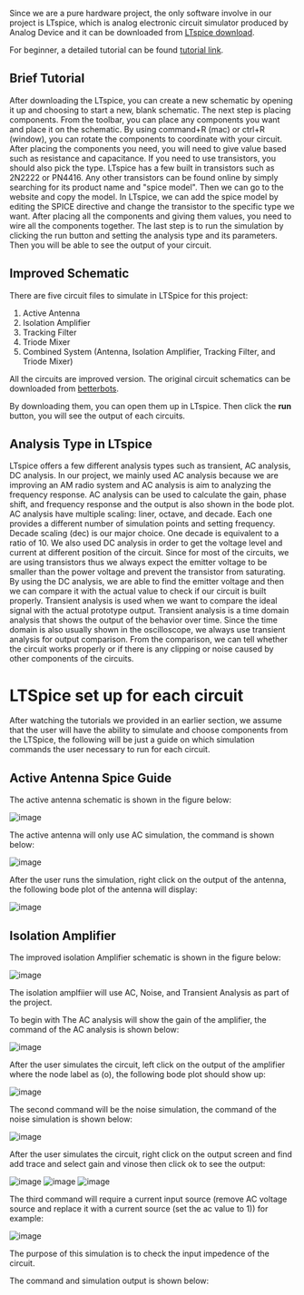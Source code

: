 Since we are a pure hardware project, the only software involve in our project is LTspice, which is analog electronic circuit simulator produced by Analog Device and it can be downloaded from [LTspice download](https://www.analog.com/en/design-center/design-tools-and-calculators/ltspice-simulator.html).

For beginner, a detailed tutorial can be found [tutorial link](https://www.analog.com/en/education/education-library/videos/video-series/ltspice-getting-started-tutorial.html).

## Brief Tutorial
After downloading the LTspice, you can create a new schematic by opening it up and choosing to start a new, blank schematic. The next step is placing components. From the toolbar, you can place any components you want and place it on the schematic. By using command+R (mac) or ctrl+R (window), you can rotate the components to coordinate with your circuit. After placing the components you need, you will need to give value based such as resistance and capacitance. If you need to use transistors, you should also pick the type. LTspice has a few built in transistors such as 2N2222 or PN4416. Any other transistors can be found online by simply searching for its product name and "spice model". Then we can go to the website and copy the model. In LTspice, we can add the spice model by editing the SPICE directive and change the transistor to the specific type we want. After placing all the components and giving them values, you need to wire all the components together. The last step is to run the simulation by clicking the run button and setting the analysis type and its parameters. Then you will be able to see the output of your circuit.

## Improved Schematic
There are five circuit files to simulate in LTSpice for this project:

1. Active Antenna
2. Isolation Amplifier
3. Tracking Filter
4. Triode Mixer
5. Combined System (Antenna, Isolation Amplifier, Tracking Filter, and Triode Mixer)

All the circuits are improved version. The original circuit schematics can be downloaded from [betterbots](http://www.betterbots.com/). 

By downloading them, you can open them up in LTspice. Then click the **run** button, you will see the output of each circuits. 

## Analysis Type in LTspice
LTspice offers a few different analysis types such as transient, AC analysis, DC analysis. In our project, we mainly used AC analysis because we are improving an AM radio system and AC analysis is aim to analyzing the frequency response. AC analysis can be used to calculate the gain, phase shift, and frequency response and the output is also shown in the bode plot. AC analysis have multiple scaling: liner, octave, and decade. Each one provides a different number of simulation points and setting frequency. Decade scaling (dec) is our major choice. One decade is equivalent to a ratio of 10. We also used DC analysis in order to get the voltage level and current at different position of the circuit. Since for most of the circuits, we are using transistors thus we always expect the emitter voltage to be smaller than the power voltage and prevent the transistor from saturating. By using the DC analysis, we are able to find the emitter voltage and then we can compare it with the actual value to check if our circuit is built properly. Transient analysis is used when we want to compare the ideal signal with the actual prototype output. Transient analysis is a time domain analysis that shows the output of the behavior over time. Since the time domain is also usually shown in the oscilloscope, we always use transient analysis for output comparison. From the comparison, we can tell whether the circuit works properly or if there is any clipping or noise caused by other components of the circuits.

# LTSpice set up for each circuit
After watching the tutorials we provided in an earlier section, we assume that the user will have the ability to simulate and choose components from the LTSpice, the following will be just a guide on which simulation commands the user necessary to run for each circuit.

## Active Antenna Spice Guide

The active antenna schematic is shown in the figure below:

![image](https://user-images.githubusercontent.com/98863790/235391792-e42ed6e1-e10f-4022-b5ba-1897ad460bd8.png)

The active antenna will only use AC simulation, the command is shown below:

![image](https://user-images.githubusercontent.com/98863790/235392040-710a7fa3-0821-48cf-8684-cbcfc8d4ad14.png)

After the user runs the simulation, right click on the output of the antenna, the following bode plot of the antenna will display:

![image](https://user-images.githubusercontent.com/98863790/235392148-1baf566c-9203-4a24-9968-a5b03f882baa.png)

## Isolation Amplifier

The improved isolation Amplifier schematic is shown in the figure below:

![image](https://user-images.githubusercontent.com/98863790/235392525-c0bc67cb-1988-4587-b19e-03c763931657.png)

The isolation amplfiier will use AC, Noise, and Transient Analysis as part of the project.

To begin with The AC analysis will show the gain of the amplifier, the command of the AC analysis is shown below:

![image](https://user-images.githubusercontent.com/98863790/235392728-9c222fa6-4f20-4456-8b2f-1b2849c4f1e2.png)

After the user simulates the circuit, left click on the output of the amplifier where the node label as (o), the following bode plot should show up:

![image](https://user-images.githubusercontent.com/98863790/235393047-93238f70-d5be-4a10-b4df-43f00745b3fc.png)

The second command will be the noise simulation, the command of the noise simulation is shown below:

![image](https://user-images.githubusercontent.com/98863790/235393405-1d1df9a9-fce1-4571-8af9-ce8723937a39.png)

After the user simulates the circuit, right click on the output screen and find add trace and select gain and vinose then click ok to see the output:

![image](https://user-images.githubusercontent.com/98863790/235393572-2adabc09-4914-440f-a6bd-822f4fd6466b.png)
![image](https://user-images.githubusercontent.com/98863790/235393707-f236b857-085c-4ce2-bc3c-8f9fddbe2923.png)
![image](https://user-images.githubusercontent.com/98863790/235393749-2d47875a-8011-4321-a7bb-c23be9cf8874.png)

The third command will require a current input source (remove AC voltage source and replace it with a current source (set the ac value to 1)) for example:

![image](https://user-images.githubusercontent.com/98863790/235393988-d505fefe-4534-44ed-962f-2a3fa2fe94bd.png)

The purpose of this simulation is to check the input impedence of the circuit.

The command and simulation output is shown below:

